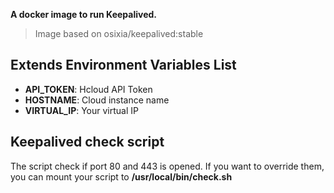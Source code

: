 **A docker image to run Keepalived.**

> Image based on osixia/keepalived:stable

## Extends Environment Variables List

- **API_TOKEN**: Hcloud API Token
- **HOSTNAME**: Cloud instance name
- **VIRTUAL_IP**: Your virtual IP

## Keepalived check script

The script check if port 80 and 443 is opened. If you want to
override them, you can mount your script to **/usr/local/bin/check.sh**